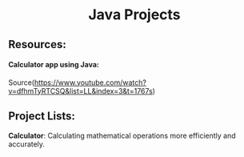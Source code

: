 <h1 align="center">Java Projects</h1>

## Resources:
#### Calculator app using Java:
Source(https://www.youtube.com/watch?v=dfhmTyRTCSQ&list=LL&index=3&t=1767s)

## Project Lists:
**Calculator**: Calculating mathematical operations more efficiently and accurately.
